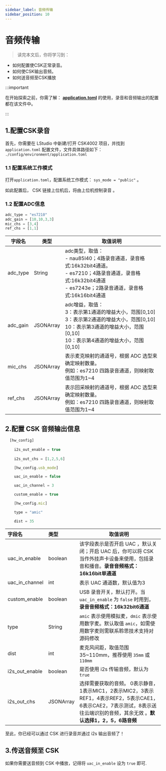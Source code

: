```yaml
---
sidebar_label: 音频传输
sidebar_position: 10
---
```


# 音频传输

> 读完本文后，你将学习到：
- 如何配置使CSK正常录音。
- 如何使CSK输出音频。
- 如何送音频至CSK播放



:::important

在开始探索之前，你需了解： [**application.toml**](http://open.listenai.com/application_config) 的使用，录音和音频输出的配置都在该文件中。

:::



## 1.配置CSK录音

首先，你需要在 LStudio 中新建/打开 CSK4002 项目，并找到 `application.toml` 配置文件，文件具体路径如下：
`./config/environment/application.toml`



### 1.1 配置系统工作模式

打开`application.toml`，配置系统工作模式： `sys_mode = "public"` 。

如此配置后， CSK 链接上位机后，将由上位机控制录音 。



### 1.2 配置ADC信息

```js
adc_type = "es7210"
adc_gain = [10,10,3,3]
mic_chs = [3,4]
ref_chs = [1,1]
```


| 字段名   | 类型           | 取值说明                                                     |
| -------- | -------------- | ------------------------------------------------------------ |
| adc_type | String         | adc类型，取值：<br />- nau85l40；4路录音通道，录音格式:16k32bit4通道。<br />- es7210；4路录音通道，录音格式:16k32bit4通道<br />- es7243e；2路录音通道，录音格式:16k16bit4通道 |
| adc_gain | JSONArray | adc增益，取值：<br />3：表示第1通道的增益大小，范围[0,10]<br />3：表示第2通道的增益大小，范围[0,10]<br />10：表示第3通道的增益大小，范围[0,10]<br />10：表示第4通道的增益大小，范围[0,10] |
| mic_chs  | JSONArray | 表示麦克映射的通道号，根据 ADC 选型来确定映射数量。<br/>例如：es7210 四路录音通道，则映射取值范围为1~4 |
| ref_chs  | JSONArray | 表示回采映射的通道号，根据 ADC 选型来确定映射数量。<br/>例如：es7210 四路录音通道，则映射取值范围为1~4 |



## 2.配置 CSK 音频输出信息

```js
  [hw_config]
    
    i2s_out_enable = true
    
    i2s_out_chs = [1,2,5,6]

    [hw_config.usb_mode]

    uac_in_enable = false

    uac_in_channel = 3

    custom_enable = true

    [hw_config.mic]

    type = "amic" 

    dist = 35
```

| 字段名         | 类型           | 取值说明                                                     |
| :------------- | :------------- | ------------------------------------------------------------ |
| uac_in_enable  | boolean        | 该字段表示是否开启 UAC ，默认关闭；开启 UAC 后，你可以将 CSK 当作外挂声卡设备来使用，包括录音和播音。**录音音频格式：16k16bit单通道** |
| uac_in_channel | int            | 表示 UAC 通道数，默认值为3                                   |
| custom_enable  | boolean        | USB 录音开关，默认打开。当 `uac_in_enable` 为 `false` 时用到，**录音音频格式：16k32bit6通道** |
| type           | String         | `amic` 表示使用模拟麦，`dmic` 表示使用数字麦。默认取值 `amic`，如需使用数字麦则需联系聆思技术支持对源码修改 |
| dist           | int            | 麦克风间距，取值范围35~110mm，推荐使用 `35mm` 或 `110mm`     |
| i2s_out_enable | boolean        | 是否使用 i2s 传输音频，默认为 `true`                         |
| i2s_out_chs    | JSONArray | 选择需要获取的音频。   0表示静音，1表示MIC1，2表示MIC2，3表示REF1，4表示REF2，5表示CAE1，6表示CAE2，7表示测试，8表示送往云端识别的音频，其余无效 。**默认选择1，2，5，6路音频** |

至此，你已经可以通过 CSK 进行录音并通过 i2s 输出音频了！



## 3.传送音频至 CSK

如果你需要送音频到 CSK 中播放，记得将 `uac_in_enable` 设为 `true` 即可.
